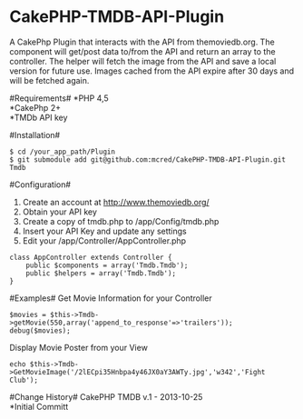 CakePHP-TMDB-API-Plugin
=======================

A CakePhp Plugin that interacts with the API from themoviedb.org. The component will get/post data to/from the API and return an array to the controller. The helper will fetch the image from the API and save a local version for future use. Images cached from the API expire after 30 days and will be fetched again. 

#Requirements#
*PHP 4,5<br />
*CakePhp 2+<br />
*TMDb API key

#Installation#
```
$ cd /your_app_path/Plugin
$ git submodule add git@github.com:mcred/CakePHP-TMDB-API-Plugin.git Tmdb
```

#Configuration#
1. Create an account at http://www.themoviedb.org/
2. Obtain your API key
3. Create a copy of tmdb.php to /app/Config/tmdb.php
4. Insert your API Key and update any settings
5. Edit your /app/Controller/AppController.php

```
class AppController extends Controller {
	public $components = array('Tmdb.Tmdb');
	public $helpers = array('Tmdb.Tmdb');
}
```

#Examples#
Get Movie Information for your Controller
```
$movies = $this->Tmdb->getMovie(550,array('append_to_response'=>'trailers'));
debug($movies);
```

Display Movie Poster from your View
```
echo $this->Tmdb->GetMovieImage('/2lECpi35Hnbpa4y46JX0aY3AWTy.jpg','w342','Fight Club');
```

#Change History#
CakePHP TMDB v.1 - 2013-10-25<br />
*Initial Committ